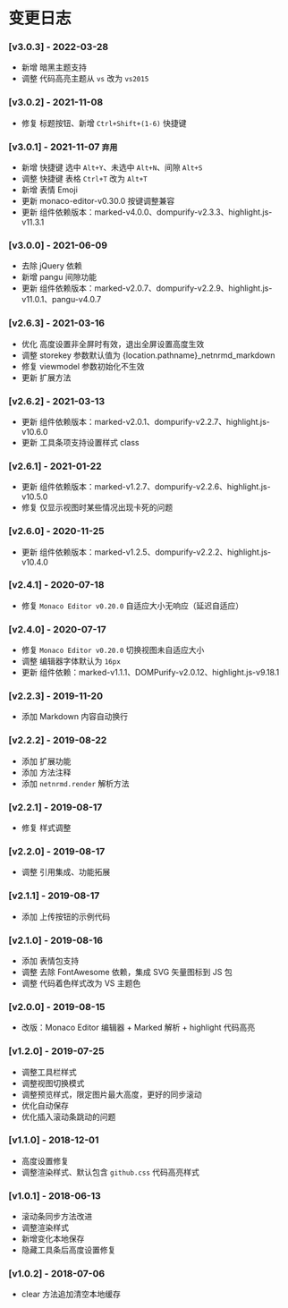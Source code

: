 ﻿# 变更日志

### [v3.0.3] - 2022-03-28
- 新增 暗黑主题支持
- 调整 代码高亮主题从 `vs` 改为 `vs2015`

### [v3.0.2] - 2021-11-08
- 修复 标题按钮、新增 `Ctrl+Shift+(1-6)` 快捷键

### [v3.0.1] - 2021-11-07 `弃用`
- 新增 快捷键 选中 `Alt+Y`、未选中 `Alt+N`、间隙 `Alt+S`
- 调整 快捷键 表格 `Ctrl+T` 改为 `Alt+T`
- 新增 表情 Emoji
- 更新 monaco-editor-v0.30.0 按键调整兼容
- 更新 组件依赖版本：marked-v4.0.0、dompurify-v2.3.3、highlight.js-v11.3.1

### [v3.0.0] - 2021-06-09
- 去除 jQuery 依赖
- 新增 pangu 间隙功能
- 更新 组件依赖版本：marked-v2.0.7、dompurify-v2.2.9、highlight.js-v11.0.1、pangu-v4.0.7

### [v2.6.3] - 2021-03-16
- 优化 高度设置非全屏时有效，退出全屏设置高度生效
- 调整 storekey 参数默认值为 {location.pathname}_netnrmd_markdown
- 修复 viewmodel 参数初始化不生效
- 更新 扩展方法

### [v2.6.2] - 2021-03-13
- 更新 组件依赖版本：marked-v2.0.1、dompurify-v2.2.7、highlight.js-v10.6.0
- 更新 工具条项支持设置样式 class

### [v2.6.1] - 2021-01-22
- 更新 组件依赖版本：marked-v1.2.7、dompurify-v2.2.6、highlight.js-v10.5.0
- 修复 仅显示视图时某些情况出现卡死的问题

### [v2.6.0] - 2020-11-25
- 更新 组件依赖版本：marked-v1.2.5、dompurify-v2.2.2、highlight.js-v10.4.0

### [v2.4.1] - 2020-07-18
- 修复 `Monaco Editor v0.20.0` 自适应大小无响应（延迟自适应）

### [v2.4.0] - 2020-07-17
- 修复 `Monaco Editor v0.20.0` 切换视图未自适应大小
- 调整 编辑器字体默认为 `16px`
- 更新 组件依赖：marked-v1.1.1、DOMPurify-v2.0.12、highlight.js-v9.18.1

### [v2.2.3] - 2019-11-20
- 添加 Markdown 内容自动换行

### [v2.2.2] - 2019-08-22
- 添加 扩展功能
- 添加 方法注释
- 添加 `netnrmd.render` 解析方法

### [v2.2.1] - 2019-08-17
- 修复 样式调整

### [v2.2.0] - 2019-08-17
- 调整 引用集成、功能拓展

### [v2.1.1] - 2019-08-17
- 添加 上传按钮的示例代码

### [v2.1.0] - 2019-08-16
- 添加 表情包支持
- 调整 去除 FontAwesome 依赖，集成 SVG 矢量图标到 JS 包
- 调整 代码着色样式改为 VS 主题色

### [v2.0.0] - 2019-08-15
- 改版：Monaco Editor 编辑器 + Marked 解析 + highlight 代码高亮

### [v1.2.0] - 2019-07-25
- 调整工具栏样式
- 调整视图切换模式
- 调整预览样式，限定图片最大高度，更好的同步滚动
- 优化自动保存
- 优化插入滚动条跳动的问题

### [v1.1.0] - 2018-12-01
- 高度设置修复
- 调整渲染样式、默认包含 `github.css` 代码高亮样式

### [v1.0.1] - 2018-06-13
- 滚动条同步方法改进
- 调整渲染样式
- 新增变化本地保存
- 隐藏工具条后高度设置修复

### [v1.0.2] - 2018-07-06
- clear 方法追加清空本地缓存